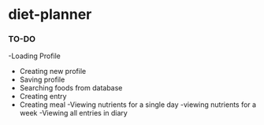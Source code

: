 # diet-planner
### TO-DO
  -Loading Profile
- Creating new profile
- Saving profile
- Searching foods from database
- Creating entry
- Creating meal
-Viewing nutrients for a single day
-viewing nutrients for a week
-Viewing all entries in diary
